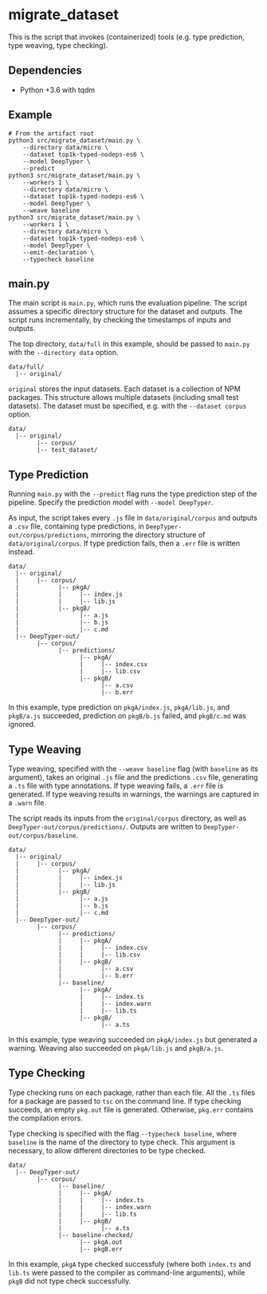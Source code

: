 # migrate_dataset

This is the script that invokes (containerized) tools (e.g. type prediction,
type weaving, type checking).

## Dependencies

* Python +3.6 with tqdm

## Example

    # From the artifact root
    python3 src/migrate_dataset/main.py \
        --directory data/micro \
        --dataset top1k-typed-nodeps-es6 \
        --model DeepTyper \
        --predict
    python3 src/migrate_dataset/main.py \
        --workers 1 \
        --directory data/micro \
        --dataset top1k-typed-nodeps-es6 \
        --model DeepTyper \
        --weave baseline
    python3 src/migrate_dataset/main.py \
        --workers 1 \
        --directory data/micro \
        --dataset top1k-typed-nodeps-es6 \
        --model DeepTyper \
        --emit-declaration \
        --typecheck baseline

## main.py

The main script is `main.py`, which runs the evaluation pipeline. The script
assumes a specific directory structure for the dataset and outputs. The script
runs incrementally, by checking the timestamps of inputs and outputs.

The top directory, `data/full` in this example, should be passed to `main.py`
with the `--directory data` option.

    data/full/
      |-- original/

`original` stores the input datasets. Each dataset is a collection of NPM
packages. This structure allows multiple datasets (including small test
datasets). The dataset must be specified, e.g. with the `--dataset corpus`
option.

    data/
      |-- original/
            |-- corpus/
            |-- test_dataset/

## Type Prediction

Running `main.py` with the `--predict` flag runs the type prediction step of the
pipeline. Specify the prediction model with `--model DeepTyper`.

As input, the script takes every `.js` file in `data/original/corpus` and
outputs a `.csv` file, containing type predictions, in
`DeepTyper-out/corpus/predictions`, mirroring the directory structure of
`data/original/corpus`. If type prediction fails, then a `.err` file is written
instead.

    data/
      |-- original/
      |     |-- corpus/
      |           |-- pkgA/
      |           |     |-- index.js
      |           |     |-- lib.js
      |           |-- pkgB/
      |                 |-- a.js
      |                 |-- b.js
      |                 |-- c.md
      |-- DeepTyper-out/
            |-- corpus/
                  |-- predictions/
                        |-- pkgA/
                        |     |-- index.csv
                        |     |-- lib.csv
                        |-- pkgB/
                              |-- a.csv
                              |-- b.err

In this example, type prediction on `pkgA/index.js`, `pkgA/lib.js`, and
`pkgB/a.js` succeeded, prediction on `pkgB/b.js` failed, and `pkgB/c.md` was
ignored.

## Type Weaving

Type weaving, specified with the `--weave baseline` flag (with `baseline` as
its argument), takes an original `.js` file and the predictions `.csv` file,
generating a `.ts` file with type annotations. If type weaving fails, a `.err`
file is generated. If type weaving results in warnings, the warnings are
captured in a `.warn` file.

The script reads its inputs from the `original/corpus` directory, as
well as `DeepTyper-out/corpus/predictions/`. Outputs are written to
`DeepTyper-out/corpus/baseline`.

    data/
      |-- original/
      |     |-- corpus/
      |           |-- pkgA/
      |           |     |-- index.js
      |           |     |-- lib.js
      |           |-- pkgB/
      |                 |-- a.js
      |                 |-- b.js
      |                 |-- c.md
      |-- DeepTyper-out/
            |-- corpus/
                  |-- predictions/
                  |     |-- pkgA/
                  |     |     |-- index.csv
                  |     |     |-- lib.csv
                  |     |-- pkgB/
                  |           |-- a.csv
                  |           |-- b.err
                  |-- baseline/
                        |-- pkgA/
                        |     |-- index.ts
                        |     |-- index.warn
                        |     |-- lib.ts
                        |-- pkgB/
                              |-- a.ts

In this example, type weaving succeeded on `pkgA/index.js` but generated a
warning. Weaving also succeeded on `pkgA/lib.js` and `pkgB/a.js`.

## Type Checking

Type checking runs on each package, rather than each file. All the `.ts` files 
for a package are passed to `tsc` on the command line. If type checking
succeeds, an empty `pkg.out` file is generated. Otherwise, `pkg.err` contains
the compilation errors.

Type checking is specified with the flag `--typecheck baseline`, where
`baseline` is the name of the directory to type check. This argument is
necessary, to allow different directories to be type checked.

    data/
      |-- DeepTyper-out/
            |-- corpus/
                  |-- baseline/
                  |     |-- pkgA/
                  |     |     |-- index.ts
                  |     |     |-- index.warn
                  |     |     |-- lib.ts
                  |     |-- pkgB/
                  |           |-- a.ts
                  |-- baseline-checked/
                        |-- pkgA.out
                        |-- pkgB.err

In this example, `pkgA` type checked successfuly (where both `index.ts` and
`lib.ts` were passed to the compiler as command-line arguments), while `pkgB`
did not type check successfully.
